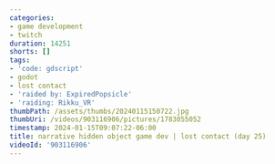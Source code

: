 ```yaml
---
categories:
- game development
- twitch
duration: 14251
shorts: []
tags:
- 'code: gdscript'
- godot
- lost contact
- 'raided by: ExpiredPopsicle'
- 'raiding: Rikku_VR'
thumbPath: /assets/thumbs/20240115150722.jpg
thumbUri: /videos/903116906/pictures/1783055052
timestamp: 2024-01-15T09:07:22-06:00
title: narrative hidden object game dev | lost contact (day 25)
videoId: '903116906'
---
```

